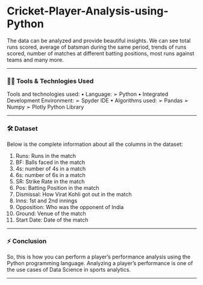 # Cricket-Player-Analysis-using-Python
The data can be analyzed and provide beautiful insights. We can see total runs scored, average of batsman during the same period, trends of runs scored, number of matches at different batting positions, most runs against teams and many more. 

---

### :woman_technologist: Tools & Technlogies Used

Tools and technologies used:
• Language:
➢ Python
• Integrated Development Environment:
➢ Spyder IDE
• Algorithms used:
➢ Pandas
➢ Numpy
➢ Plotly Python Library

---
### :hammer_and_wrench: Dataset

Below is the complete information about all the columns in the
dataset:
1. Runs: Runs in the match
2. BF: Balls faced in the match
3. 4s: number of 4s in a match
4. 6s: number of 6s in a match
5. SR: Strike Rate in the match
6. Pos: Batting Position in the match
7. Dismissal: How Virat Kohli got out in the match
8. Inns: 1st and 2nd innings
9. Opposition: Who was the opponent of India
10. Ground: Venue of the match
11. Start Date: Date of the match


--- 
### :zap: Conclusion

So, this is how you can perform a player’s performance analysis using
the Python programming language. Analyzing a player’s performance
is one of the use cases of Data Science in sports analytics.

---

<div id="header" align="center">
  
  <img src="https://komarev.com/ghpvc/?username=vaishaliranjan&style=flat-square&color=blue" alt=""/>
  
<div>




